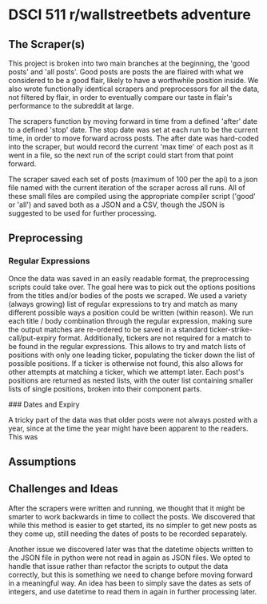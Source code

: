 # DSCI 511 r/wallstreetbets adventure

## The Scraper(s)

<p>This project is broken into two main branches at the beginning, the 'good posts' and 'all posts'. Good posts are posts the are flaired with what we considered to be a good flair, likely to have a worthwhile position inside. We also wrote functionally identical scrapers and preprocessors for all the data, not filtered by flair, in order to eventually compare our taste in flair's performance to the subreddit at large. </p>

<p> The scrapers function by moving forward in time from a defined 'after' date to a defined 'stop' date. The stop date was set at each run to be the current time, in order to move forward across posts. The after date was hard-coded into the scraper, but would record the current 'max time' of each post as it went in a file, so the next run of the script could start from that point forward. </p>

<p> The scraper saved each set of posts (maximum of 100 per the api) to a json file named with the current iteration of the scraper across all runs. All of these small files are compiled using the appropriate compiler script ('good' or 'all') and saved both as a JSON and a CSV, though the JSON is suggested to be used for further processing.</p>

## Preprocessing
### Regular Expressions
<p> Once the data was saved in an easily readable format, the preprocessing scripts could take over. The goal here was to pick out the options positions from the titles and/or bodies of the posts we scraped. We used a variety (always growing) list of regular expressions to try and match as many different possible ways a position could be written (within reason). We run each title / body combination through the regular expression, making sure the output matches are re-ordered to be saved in a standard ticker-strike-call/put-expiry format. Additionally, tickers are not required for a match to be found in the regular expressions. This allows to try and match lists of positions with only one leading ticker, populating the ticker down the list of possible positions. If a ticker is otherwise not found, this also allows for other attempts at matching a ticker, which we attempt later. Each post's positions are returned as nested lists, with the outer list containing smaller lists of single positions, broken into their component parts. </p>
### Dates and Expiry
<p> A tricky part of the data was that older posts were not always posted with a year, since at the time the year might have been apparent to the readers. This was

## Assumptions
## Challenges and Ideas
<p> After the scrapers were written and running, we thought that it might be smarter to work backwards in time to collect the posts. We discovered that while this method is easier to get started, its no simpler to get new posts as they come up, still needing the dates of posts to be recorded separately. </p>
<p> Another issue we discovered later was that the datetime objects written to the JSON file in python were not read in again as JSON files. We opted to handle that issue rather than refactor the scripts to output the data correctly, but this is something we need to change before moving forward in a meaningful way. An idea has been to simply save the dates as sets of integers, and use datetime to read them in again in further processing later. </p>




